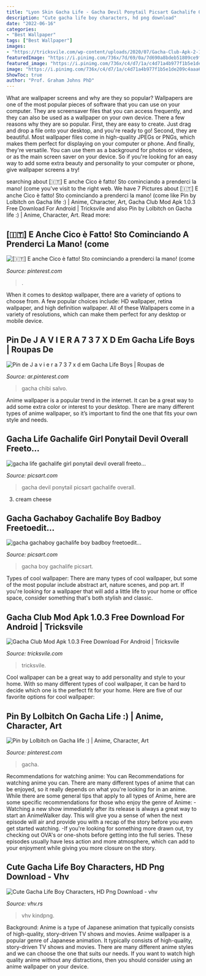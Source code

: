 ```yaml
---
title: "Lyon Skin Gacha Life - Gacha Devil Ponytail Picsart Gachalife Overall"
description: "Cute gacha life boy characters, hd png download"
date: "2022-06-16"
categories:
- "Best Wallpaper"
tags: ["Best Wallpaper"]
images:
- "https://tricksvile.com/wp-content/uploads/2020/07/Gacha-Club-Apk-2-1024x569.jpg"
featuredImage: "https://i.pinimg.com/736x/7d/69/0a/7d690a8bdeb51809ce9fb7cb5d8f32bc.jpg"
featured_image: "https://i.pinimg.com/736x/c4/d7/1a/c4d71a4b977f1b5e1de209c4aaa699f0.jpg"
image: "https://i.pinimg.com/736x/c4/d7/1a/c4d71a4b977f1b5e1de209c4aaa699f0.jpg"
ShowToc: true
author: "Prof. Graham Johns PhD"
---
```



What are wallpaper screens and why are they so popular?
Wallpapers are one of the most popular pieces of software that you can use on your computer. They are screensaver files that you can access frequently, and they can also be used as a wallpaper on your own device. There a few reasons why they are so popular. First, they are easy to create. Just drag and drop a file onto your desktop, and you're ready to go! Second, they are beautiful. Most wallpaper files come in high-quality JPEGs or PNGs, which makes them perfect for displaying on your computer or phone. And finally, they're versatile. You can use them as a background for photos or videos, or as the main screen saver on your device. So if you're looking for an easy way to add some extra beauty and personality to your computer or phone, give wallpaper screens a try!

	

		
searching about [🇮🇹] E anche Cico è fatto! Sto cominciando a prenderci la mano! (come you've visit to the right web. We have 7 Pictures about [🇮🇹] E anche Cico è fatto! Sto cominciando a prenderci la mano! (come like Pin by Lolbitch on Gacha life :) | Anime, Character, Art, Gacha Club Mod Apk 1.0.3 Free Download For Android | Tricksvile and also Pin by Lolbitch on Gacha life :) | Anime, Character, Art. Read more:
		
    
## [🇮🇹] E Anche Cico è Fatto! Sto Cominciando A Prenderci La Mano! (come

<img loading=lazy src="https://i.pinimg.com/736x/da/e5/55/dae5557d0b49723f6f58907bdbac02c7.jpg" onerror="this.onerror=null;this.src='https://tse4.mm.bing.net/th?id=OIP.SpzjRWqPkfDzCPnFz-Rz1AHaF3&amp;pid=15.1';" alt="[🇮🇹] E anche Cico è fatto! Sto cominciando a prenderci la mano! (come">

_Source: pinterest.com_

>. 

	

When it comes to desktop wallpaper, there are a variety of options to choose from. A few popular choices include: HD wallpaper, retina wallpaper, and high definition wallpaper. All of these Wallpapers come in a variety of resolutions, which can make them perfect for any desktop or mobile device. 

    
## Pin De J A V I E R A 7 3 7 X D Em Gacha Life Boys | Roupas De

<img loading=lazy src="https://i.pinimg.com/736x/c4/d7/1a/c4d71a4b977f1b5e1de209c4aaa699f0.jpg" onerror="this.onerror=null;this.src='https://tse4.mm.bing.net/th?id=OIP.WGW6pvLAAX4IW-D1mUYfpAHaJJ&amp;pid=15.1';" alt="Pin de J a v i e r a 7 3 7 x d em Gacha Life Boys | Roupas de">

_Source: ar.pinterest.com_

>gacha chibi salvo. 

	

Anime wallpaper is a popular trend in the internet. It can be a great way to add some extra color or interest to your desktop. There are many different types of anime wallpaper, so it’s important to find the one that fits your own style and needs.

    
## Gacha Life Gachalife Girl Ponytail Devil Overall Freeto...

<img loading=lazy src="https://cdn130.picsart.com/294183857031211.png" onerror="this.onerror=null;this.src='https://tse4.mm.bing.net/th?id=OIP.OKo5dMpF2CAZp2EZKHx0BgAAAA&amp;pid=15.1';" alt="gacha life gachalife girl ponytail devil overall freeto...">

_Source: picsart.com_

>gacha devil ponytail picsart gachalife overall. 

	

3. cream cheese 

    
## Gacha Gachaboy Gachalife Boy Badboy Freetoedit...

<img loading=lazy src="https://cdn140.picsart.com/286653116020211.png" onerror="this.onerror=null;this.src='https://tse2.mm.bing.net/th?id=OIP.SU9V4KOhthpZlGHP2fSdRAAAAA&amp;pid=15.1';" alt="gacha gachaboy gachalife boy badboy freetoedit...">

_Source: picsart.com_

>gacha boy gachalife picsart. 

	

Types of cool wallpaper:
There are many types of cool wallpaper, but some of the most popular include abstract art, nature scenes, and pop art. If you're looking for a wallpaper that will add a little life to your home or office space, consider something that's both stylish and classic.

    
## Gacha Club Mod Apk 1.0.3 Free Download For Android | Tricksvile

<img loading=lazy src="https://tricksvile.com/wp-content/uploads/2020/07/Gacha-Club-Apk-2-1024x569.jpg" onerror="this.onerror=null;this.src='https://tse1.mm.bing.net/th?id=OIP.tk3ijKZK_Qt6y_xTqXakcgHaEH&amp;pid=15.1';" alt="Gacha Club Mod Apk 1.0.3 Free Download For Android | Tricksvile">

_Source: tricksvile.com_

>tricksvile. 

	

Cool wallpaper can be a great way to add personality and style to your home. With so many different types of cool wallpaper, it can be hard to decide which one is the perfect fit for your home. Here are five of our favorite options for cool wallpaper: 

    
## Pin By Lolbitch On Gacha Life :) | Anime, Character, Art

<img loading=lazy src="https://i.pinimg.com/736x/7d/69/0a/7d690a8bdeb51809ce9fb7cb5d8f32bc.jpg" onerror="this.onerror=null;this.src='https://tse4.mm.bing.net/th?id=OIP.d4qbKaf8ikK9stQbHuXQqQHaJY&amp;pid=15.1';" alt="Pin by Lolbitch on Gacha life :) | Anime, Character, Art">

_Source: pinterest.com_

>gacha. 

	

Recommendations for watching anime: You can
Recommendations for watching anime you can. There are many different types of anime that can be enjoyed, so it really depends on what you're looking for in an anime. While there are some general tips that apply to all types of Anime, here are some specific recommendations for those who enjoy the genre of Anime: 
-Watching a new show immediately after its release is always a great way to start an AnimeWalker day. This will give you a sense of when the next episode will air and provide you with a recap of the story before you even get started watching. 
-If you're looking for something more drawn out, try checking out OVA's or one-shots before getting into the full series. These episodes usually have less action and more atmosphere, which can add to your enjoyment while giving you more closure on the story.

    
## Cute Gacha Life Boy Characters, HD Png Download - Vhv

<img loading=lazy src="https://tl.vhv.rs/dpng/s/428-4287008_wiki-gacha-life-skin-boy-hd-png-download.png" onerror="this.onerror=null;this.src='https://tse2.mm.bing.net/th?id=OIP.fKhmHSnalAasUan4lfjUkAAAAA&amp;pid=15.1';" alt="Cute Gacha Life Boy Characters, HD Png Download - vhv">

_Source: vhv.rs_

>vhv kindpng. 

	

Background: Anime is a type of Japanese animation that typically consists of high-quality, story-driven TV shows and movies.
Anime wallpaper is a popular genre of Japanese animation. It typically consists of high-quality, story-driven TV shows and movies. There are many different anime styles and we can choose the one that suits our needs. If you want to watch high quality anime without any distractions, then you should consider using an anime wallpaper on your device.

